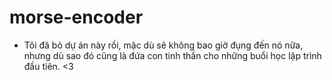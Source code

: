 # morse-encoder

- Tôi đã bỏ dự án này rồi, mặc dù sẽ không bao giờ đụng đến nó nữa, nhưng dù sao đó cũng là đứa con tinh thần cho những buổi học lập trình đầu tiên. <3 
